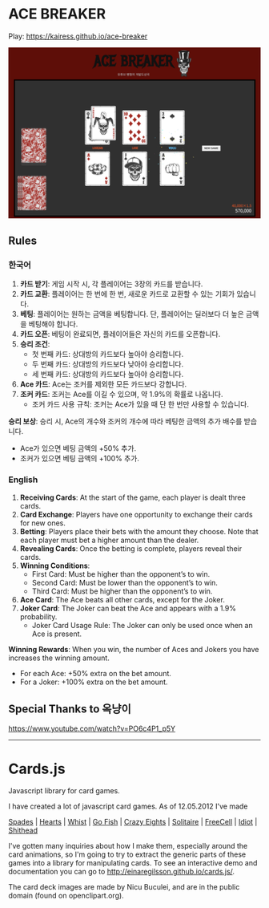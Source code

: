 ACE BREAKER
========

Play: https://kairess.github.io/ace-breaker

![](acebreaker.png)

## Rules

### 한국어

1. **카드 받기**: 게임 시작 시, 각 플레이어는 3장의 카드를 받습니다.
2. **카드 교환**: 플레이어는 한 번에 한 번, 새로운 카드로 교환할 수 있는 기회가 있습니다.
3. **베팅**: 플레이어는 원하는 금액을 베팅합니다. 단, 플레이어는 딜러보다 더 높은 금액을 베팅해야 합니다.
4. **카드 오픈**: 베팅이 완료되면, 플레이어들은 자신의 카드를 오픈합니다.
5. **승리 조건**:
   - 첫 번째 카드: 상대방의 카드보다 높아야 승리합니다.
   - 두 번째 카드: 상대방의 카드보다 낮아야 승리합니다.
   - 세 번째 카드: 상대방의 카드보다 높아야 승리합니다.
6. **Ace 카드**: Ace는 조커를 제외한 모든 카드보다 강합니다.
7. **조커 카드**: 조커는 Ace를 이길 수 있으며, 약 1.9%의 확률로 나옵니다.
    - 조커 카드 사용 규칙: 조커는 Ace가 있을 때 단 한 번만 사용할 수 있습니다.

**승리 보상**: 승리 시, Ace의 개수와 조커의 개수에 따라 베팅한 금액의 추가 배수를 받습니다.
   - Ace가 있으면 베팅 금액의 +50% 추가.
   - 조커가 있으면 베팅 금액의 +100% 추가.

### English

1. **Receiving Cards**: At the start of the game, each player is dealt three cards.
2. **Card Exchange**: Players have one opportunity to exchange their cards for new ones.
3. **Betting**: Players place their bets with the amount they choose. Note that each player must bet a higher amount than the dealer.
4. **Revealing Cards**: Once the betting is complete, players reveal their cards.
5. **Winning Conditions**:
   - First Card: Must be higher than the opponent’s to win.
   - Second Card: Must be lower than the opponent’s to win.
   - Third Card: Must be higher than the opponent’s to win.
6. **Ace Card**: The Ace beats all other cards, except for the Joker.
7. **Joker Card**: The Joker can beat the Ace and appears with a 1.9% probability.
    - Joker Card Usage Rule: The Joker can only be used once when an Ace is present.

**Winning Rewards**: When you win, the number of Aces and Jokers you have increases the winning amount.
   - For each Ace: +50% extra on the bet amount.
   - For a Joker: +100% extra on the bet amount.

## Special Thanks to 옥냥이

https://www.youtube.com/watch?v=PO6c4P1_p5Y

---

# Cards.js
Javascript library for card games.

I have created a lot of javascript card games. As of 12.05.2012 I've made

<a href="https://cardgames.io/spades/">Spades</a> 
| <a href="https://cardgames.io/hearts/">Hearts</a> 
| <a href="https://cardgames.io/whist/">Whist</a> 
| <a href="https://cardgames.io/gofish/">Go Fish</a> 
| <a href="https://cardgames.io/crazyeights/">Crazy Eights</a> 
| <a href="https://cardgames.io/solitaire/">Solitaire</a> 
| <a href="https://cardgames.io/freecell/">FreeCell</a> 
| <a href="https://cardgames.io/idiot/">Idiot</a> 
| <a href="https://cardgames.io/shithead/">Shithead</a> 


I've gotten many inquiries about how I make them, especially around the card animations, so I'm going to try to extract the generic parts of these games into a library for manipulating cards. To see an interactive demo and documentation you can go to <a href="http://einaregilsson.github.io/cards.js/">http://einaregilsson.github.io/cards.js/</a>.

The card deck images are made by Nicu Buculei, and are in the public domain (found on openclipart.org).
